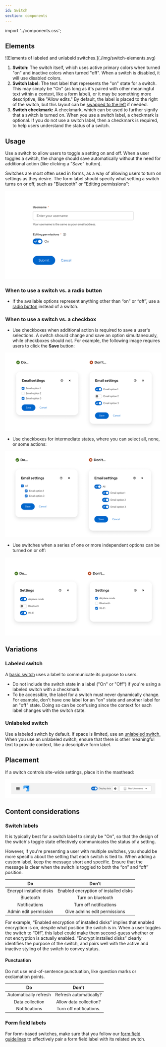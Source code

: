 ```yaml
---
id: Switch
section: components
---
```


import '../components.css';

## Elements

<div class="ws-docs-content-img">
![Elements of labeled and unlabeld switches.](./img/switch-elements.svg)
</div>

1. **Switch:** The switch itself, which uses active primary colors when turned "on" and inactive colors when turned "off". When a switch is disabled, it will use disabled colors.
1. **Switch label:** The text label that represents the "on" state for a switch. This may simply be "On" (as long as it's paired with other meaningful text within a context, like a form label), or it may be something more descriptive, like "Allow edits." By default, the label is placed to the right of the switch, but this layout can be [swapped to the left](/components/switch#reversed-layout) if needed.
1. **Switch checkmark:** A checkmark, which can be used to further signify that a switch is turned on. When you use a switch label, a checkmark is optional. If you do not use a switch label, then a checkmark is required, to help users understand the status of a switch.

## Usage 

Use a switch to allow users to toggle a setting on and off. When a user toggles a switch, the change should save automatically without the need for additional action (like clicking a "Save" button).

Switches are most often used in forms, as a way of allowing users to turn on settings as they desire. The form label should specify what setting a switch turns on or off, such as "Bluetooth" or "Editing permissions":

![A switch that is used to set an option in a form](./img/switch-form.png)

### When to use a switch vs. a radio button 

- If the available options represent anything other than “on” or “off”, use a [radio button](/components/forms/radio/design-guidelines) instead of a switch. 

### When to use a switch vs. a checkbox

- Use checkboxes when additional action is required to save a user's selections. A switch should change and save an option simultaneously, while checkboxes should not. For example, the following image requires users to click the **Save** button:

![A "do" and "don't" comparison image that shows the proper use of checkboxes in a saveable modal](./img/switch-do-dont.png)

- Use checkboxes for intermediate states, where you can select all, none, or some actions:

![A "do" and "don't" comparison image that shows the proper use of a checkbox that selects all other checkboxes](./img/switch-intermediate.png)

- Use switches when a series of one or more independent options can be turned on or off:

![A "do" and "don't" comparison image that shows the proper use of switches when you can toggle multiple independent settings](./img/switch-multiple-independent.png)

## Variations 

### Labeled switch 

A [basic switch](/components/switch#basic) uses a label to communicate its purpose to users.

- Do not include the switch state in a label ("On" or "Off") if you're using a labeled switch with a checkmark. 
- To be accessible, the label for a switch must never dynamically change. For example, don't have one label for an "on" state and another label for an "off" state. Doing so can be confusing since the context for each label changes with the switch state. 

### Unlabeled switch

Use a labeled switch by default. If space is limited, use an [unlabeled switch.](/components/switch#without-label) When you use an unlabeled switch, ensure that there is other meaningful text to provide context, like a descriptive form label.

## Placement 

If a switch controls site-wide settings, place it in the masthead:

![A switch in a masthead](./img/switch-masthead.png)

## Content considerations
### Switch labels

It is typically best for a switch label to simply be "On", so that the design of the switch's toggle state effectively communicates the status of a setting. 

However, if you're presenting a user with multiple switches, you should be more specific about the setting that each switch is tied to. When adding a custom label, keep the message short and specific. Ensure that the message is clear when the switch is toggled to both the “on” and “off” position. 

| **Do** | **Don’t** |
|:------:|:---------:|
|Encrypt installed disks|Enabled encryption of installed disks| 
|Bluetooth|Turn on bluetooth|
|Notifications|Turn off notifications|
|Admin edit permission|Give admins edit permissions|

For example, “Enabled encryption of installed disks” implies that enabled encryption is on, despite what position the switch is in. When a user toggles the switch to “Off”, this label could make them second-guess whether or not encryption is actually enabled. “Encrypt installed disks” clearly identifies the purpose of the switch, and pairs well with the active and inactive styling of the switch to convey status.

#### Punctuation 
Do not use end-of-sentence punctuation, like question marks or exclamation points. 

| **Do** | **Don’t** |
|:------:|:---------:|
|Automatically refresh| Refresh automatically?|  
|Data collection| Allow data collection?| 
|Notifications| Turn off notifications.|

### Form field labels 
For form-based switches, make sure that you follow our [form field guidelines](/components/forms/form/design-guidelines#content-considerations) to effectively pair a form field label with its related switch. 